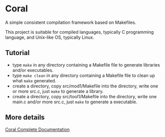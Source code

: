 # Coral

A simple consistent compilation framework based on Makefiles.

This project is suitable for compiled languages, typically C programming language, and Unix-like OS, typically Linux.

## Tutorial

* type `make` in any directory containing a Makefile file to generate libraries and/or executables.
* type `make clean` in any directory containing a Makefile file to clean up what `make` generated.
* create a directory, copy src/mod1/Makefile into the directory, write one or more src.c, just `make` to generate a library.
* create a directory, copy src/tool1/Makefile into the directory, write one main.c and/or more src.c, just `make` to generate a executable.

## More details

[Coral Complete Documentation](https://github.com/20plus1/coral/tree/master/doc)
